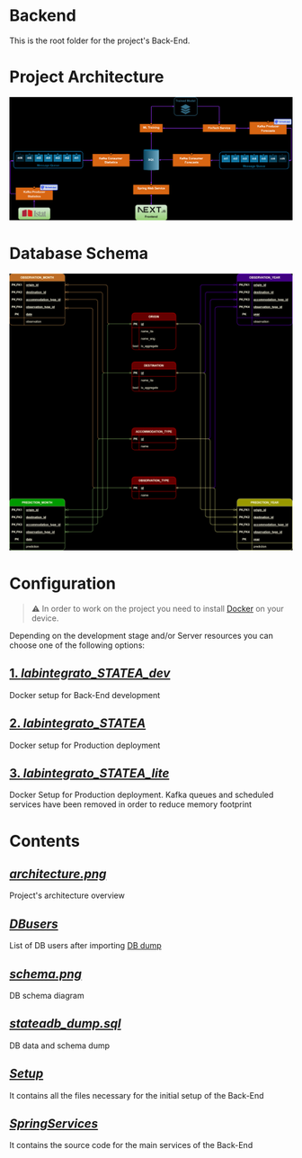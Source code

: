 # Backend

This is the root folder for the project's Back-End.

# Project Architecture

![architecture](./architecture.png)

# Database Schema

![DB schema](./schema.png)

# Configuration

>:warning: In order to work on the project you need to install [Docker](https://www.docker.com/) on your device.

Depending on the development stage and/or Server resources you can choose one of the following options:

## [1. <em>labintegrato_STATEA_dev</em>](./Setup/Docker_Setup/labintegrato_STATEA_dev/readme.md)

Docker setup for Back-End development

## [2. <em>labintegrato_STATEA</em>](./Setup/Docker_Setup/labintegrato_STATEA/readme.md)

Docker setup for Production deployment

## [3. <em>labintegrato_STATEA_lite</em>](./Setup/Docker_Setup/labintegrato_STATEA_lite/readme.md)

Docker Setup for Production deployment. Kafka queues and scheduled services have been removed in order to reduce memory footprint

# Contents

## [<em>architecture.png</em>](./architecture.png)

Project's architecture overview

## [<em>DBusers</em>](./DBusers.md)

List of DB users after importing [DB dump](./stateadb_dump.sql)

## [<em>schema.png</em>](./schema.png)

DB schema diagram

## [<em>stateadb_dump.sql</em>](./stateadb_dump.sql)

DB data and schema dump

## [<em>Setup</em>](./Setup/readme.md)

It contains all the files necessary for the initial setup of the Back-End

## [<em>SpringServices</em>](./SpringServices/readme.md)

It contains the source code for the main services of the Back-End